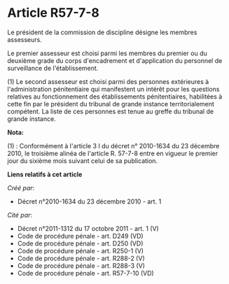 # Article R57-7-8

Le président de la commission de discipline désigne les membres assesseurs. 

Le premier assesseur est choisi parmi les membres du premier ou du deuxième grade du corps d'encadrement et d'application du
personnel de surveillance de l'établissement. 

(1) Le second assesseur est choisi parmi des personnes extérieures à l'administration pénitentiaire qui manifestent un
intérêt pour les questions relatives au fonctionnement des établissements pénitentiaires, habilitées à cette fin par le
président du tribunal de grande instance territorialement compétent. La liste de ces personnes est tenue au greffe du
tribunal de grande instance.

**Nota:**

(1) : Conformément à l'article 3 I du décret n° 2010-1634 du 23 décembre 2010, le troisième alinéa de l'article R. 57-7-8
entre en vigueur le premier jour du sixième mois suivant celui de sa publication.

**Liens relatifs à cet article**

_Créé par_:

  - Décret n°2010-1634 du 23 décembre 2010 - art. 1

_Cité par_:

  - Décret n°2011-1312 du 17 octobre 2011 - art. 1 (V)
  - Code de procédure pénale - art. D249 (VD)
  - Code de procédure pénale - art. D250 (VD)
  - Code de procédure pénale - art. R250-1 (V)
  - Code de procédure pénale - art. R288-2 (V)
  - Code de procédure pénale - art. R288-3 (V)
  - Code de procédure pénale - art. R57-7-10 (VD)
